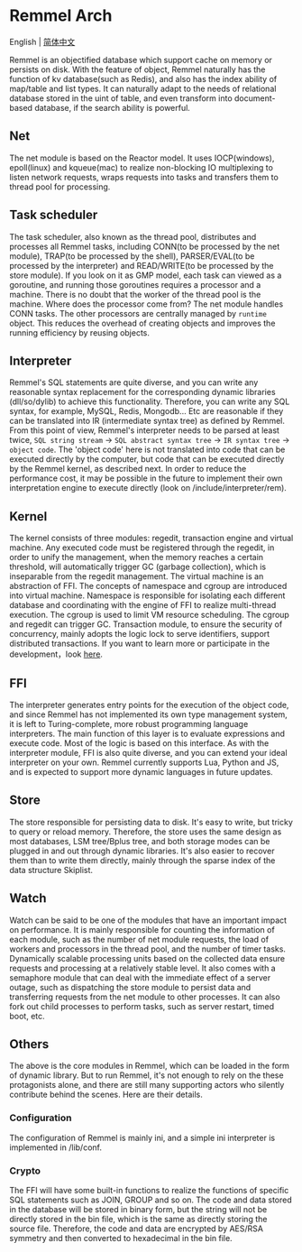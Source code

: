 Remmel Arch
=====

English | [简体中文](../zh/arch.md)

Remmel is an objectified database which support cache on memory or persists on disk. With the feature of object, Remmel naturally has the function of kv database(such as Redis), and also has the index ability of map/table and list types. It can naturally adapt to the needs of relational database stored in the uint of table, and even transform into document-based database, if the search ability is powerful.

## Net
The net module is based on the Reactor model. It uses IOCP(windows), epoll(linux) and kqueue(mac) to realize non-blocking IO multiplexing to listen network requests, wraps requests into tasks and transfers them to thread pool for processing.

## Task scheduler
The task scheduler, also known as the thread pool, distributes and processes all Remmel tasks, including CONN(to be processed by the net module), TRAP(to be processed by the shell), PARSER/EVAL(to be processed by the interpreter) and READ/WRITE(to be processed by the store module). If you look on it as GMP model, each task can viewed as a goroutine, and running those goroutines requires a processor and a machine. There is no doubt that the worker of the thread pool is the machine. Where does the processor come from? The net module handles CONN tasks. The other processors are centrally managed by `runtime` object. This reduces the overhead of creating objects and improves the running efficiency by reusing objects.

## Interpreter
Remmel's SQL statements are quite diverse, and you can write any reasonable syntax replacement for the corresponding dynamic libraries (dll/so/dylib) to achieve this functionality. Therefore, you can write any SQL syntax, for example, MySQL, Redis, Mongodb... Etc are reasonable if they can be translated into IR (intermediate syntax tree) as defined by Remmel. From this point of view, Remmel's interpreter needs to be parsed at least twice, `SQL string stream` -> `SQL abstract syntax tree` -> `IR syntax tree` -> `object code`. The 'object code' here is not translated into code that can be executed directly by the computer, but code that can be executed directly by the Remmel kernel, as described next. In order to reduce the performance cost, it may be possible in the future to implement their own interpretation engine to execute directly (look on /include/interpreter/rem).

## Kernel
The kernel consists of three modules: regedit, transaction engine and virtual machine. Any executed code must be registered through the regedit, in order to unify the management, when the memory reaches a certain threshold, will automatically trigger GC (garbage collection), which is inseparable from the regedit management. The virtual machine is an abstraction of FFI. The concepts of namespace and cgroup are introduced into virtual machine. Namespace is responsible for isolating each different database and coordinating with the engine of FFI to realize multi-thread execution. The cgroup is used to limit VM resource scheduling. The cgroup and regedit can trigger GC. Transaction module, to ensure the security of concurrency, mainly adopts the logic lock to serve identifiers, support distributed transactions. If you want to learn more or participate in the development，look [here](./kernel.md).

## FFI
The interpreter generates entry points for the execution of the object code, and since Remmel has not implemented its own type management system, it is left to Turing-complete, more robust programming language interpreters. The main function of this layer is to evaluate expressions and execute code. Most of the logic is based on this interface. As with the interpreter module, FFI is also quite diverse, and you can extend your ideal interpreter on your own. Remmel currently supports Lua, Python and JS, and is expected to support more dynamic languages in future updates.

## Store
The store responsible for persisting data to disk. It's easy to write, but tricky to query or reload memory. Therefore, the store uses the same design as most databases, LSM tree/Bplus tree, and both storage modes can be plugged in and out through dynamic libraries. It's also easier to recover them than to write them directly, mainly through the sparse index of the data structure Skiplist.

## Watch
Watch can be said to be one of the modules that have an important impact on performance. It is mainly responsible for counting the information of each module, such as the number of net module requests, the load of workers and processors in the thread pool, and the number of timer tasks. Dynamically scalable processing units based on the collected data ensure requests and processing at a relatively stable level. It also comes with a semaphore module that can deal with the immediate effect of a server outage, such as dispatching the store module to persist data and transferring requests from the net module to other processes. It can also fork out child processes to perform tasks, such as server restart, timed boot, etc.

## Others
The above is the core modules in Remmel, which can be loaded in the form of dynamic library. But to run Remmel, it's not enough to rely on the these protagonists alone, and there are still many supporting actors who silently contribute behind the scenes. Here are their details.

### Configuration
The configuration of Remmel is mainly ini, and a simple ini interpreter is implemented in /lib/conf.

### Crypto
The FFI will have some built-in functions to realize the functions of specific SQL statements such as JOIN, GROUP and so on. The code and data stored in the database will be stored in binary form, but the string will not be directly stored in the bin file, which is the same as directly storing the source file. Therefore, the code and data are encrypted by AES/RSA symmetry and then converted to hexadecimal in the bin file.